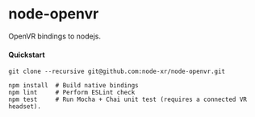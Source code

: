 # node-openvr
OpenVR bindings to nodejs.

#### Quickstart
```
git clone --recursive git@github.com:node-xr/node-openvr.git

npm install  # Build native bindings
npm lint     # Perform ESLint check
npm test     # Run Mocha + Chai unit test (requires a connected VR headset).
```
